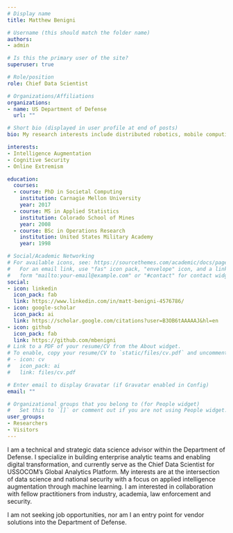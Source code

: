 ```yaml
---
# Display name
title: Matthew Benigni

# Username (this should match the folder name)
authors:
- admin

# Is this the primary user of the site?
superuser: true

# Role/position
role: Chief Data Scientist

# Organizations/Affiliations
organizations:
- name: US Department of Defense
  url: ""

# Short bio (displayed in user profile at end of posts)
bio: My research interests include distributed robotics, mobile computing and programmable matter.

interests:
- Intelligence Augmentation
- Cognitive Security
- Online Extremism

education:
  courses:
  - course: PhD in Societal Computing
    institution: Carnagie Mellon University
    year: 2017
  - course: MS in Applied Statistics
    institution: Colorado School of Mines
    year: 2008
  - course: BSc in Operations Research
    institution: United States Military Academy
    year: 1998

# Social/Academic Networking
# For available icons, see: https://sourcethemes.com/academic/docs/page-builder/#icons
#   For an email link, use "fas" icon pack, "envelope" icon, and a link in the
#   form "mailto:your-email@example.com" or "#contact" for contact widget.
social:
- icon: linkedin
  icon_pack: fab
  link: https://www.linkedin.com/in/matt-benigni-4576786/
- icon: google-scholar
  icon_pack: ai
  link: https://scholar.google.com/citations?user=B3OB6tAAAAAJ&hl=en
- icon: github
  icon_pack: fab
  link: https://github.com/mbenigni
# Link to a PDF of your resume/CV from the About widget.
# To enable, copy your resume/CV to `static/files/cv.pdf` and uncomment the lines below.
# - icon: cv
#   icon_pack: ai
#   link: files/cv.pdf

# Enter email to display Gravatar (if Gravatar enabled in Config)
email: ""

# Organizational groups that you belong to (for People widget)
#   Set this to `[]` or comment out if you are not using People widget.
user_groups:
- Researchers
- Visitors
---
```

I am a technical and strategic data science advisor within the Department of Defense. I specialize in building enterprise analytic teams and enabling digital transformation, and currently serve as the Chief Data Scientist for USSOCOM’s Global Analytics Platform.  My interests are at the intersection of data science and national security with a focus on applied intelligence augmentation through machine learning. I am interested in collaboration with fellow practitioners from industry, academia, law enforcement and security.

I am not seeking job opportunities, nor am I an entry point for vendor solutions into the Department of Defense. 
